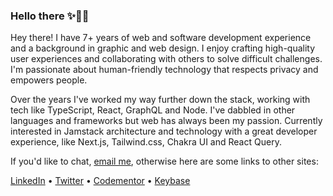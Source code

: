 ### Hello there ✨🧙‍♂️

Hey there! I have 7+ years of web and software development experience and a background in graphic and web design. I enjoy crafting high-quality user experiences and collaborating with others to solve difficult challenges. I'm passionate about human-friendly technology that respects privacy and empowers people. 

Over the years I've worked my way further down the stack, working with tech like TypeScript, React, GraphQL and Node. I've dabbled in other languages and frameworks but web has always been my passion. Currently interested in Jamstack architecture and technology with a great developer experience, like Next.js, Tailwind.css, Chakra UI and React Query.

If you'd like to chat, [email me](mailto:sethmcleod@pm.me), otherwise here are some links to other sites:

[LinkedIn](https://www.linkedin.com/in/sethmcleod/) • [Twitter](https://twitter.com/sethcodes) • [Codementor](https://www.codementor.io/@seth) • [Keybase](https://keybase.io/sth)
